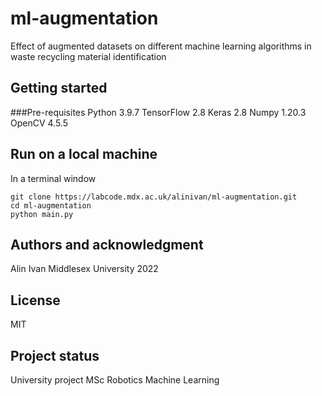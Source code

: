 # ml-augmentation

Effect of augmented datasets on different machine learning algorithms in waste recycling material identification 

## Getting started

###Pre-requisites
Python 3.9.7
TensorFlow 2.8
Keras 2.8
Numpy 1.20.3
OpenCV 4.5.5


## Run on a local machine

In a terminal window
```
git clone https://labcode.mdx.ac.uk/alinivan/ml-augmentation.git
cd ml-augmentation
python main.py
```

## Authors and acknowledgment
Alin Ivan
Middlesex University
2022

## License
MIT

## Project status
University project
MSc Robotics
Machine Learning
